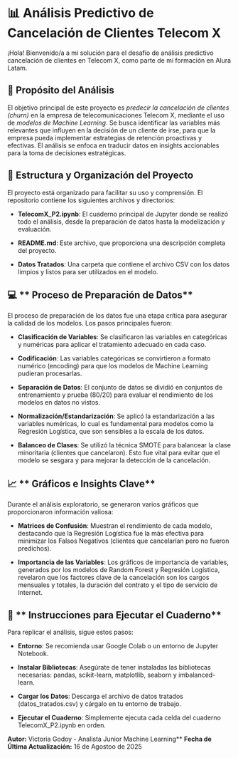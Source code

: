 # 📊 **Análisis Predictivo de Cancelación de Clientes Telecom X**

¡Hola! Bienvenido/a a mi solución para el desafío de análisis predictivo cancelación de clientes en Telecom X, como parte de mi formación en Alura Latam.


 ## 🎯 **Propósito del Análisis**
 
 El objetivo principal de este proyecto es *predecir la cancelación de clientes (churn)* en la empresa de telecomunicaciones Telecom X,
 mediante el uso de *modelos de Machine Learning*. Se busca identificar las variables más relevantes que influyen en la decisión de un 
 cliente de irse, para que la empresa pueda implementar estrategias de retención proactivas y efectivas. 
 El análisis se enfoca en traducir datos en insights accionables para la toma de decisiones estratégicas.

## 📂 **Estructura y Organización del Proyecto**

El proyecto está organizado para facilitar su uso y comprensión. 
El repositorio contiene los siguientes archivos y directorios:

  * **TelecomX_P2.ipynb**: El cuaderno principal de Jupyter donde se realizó todo el análisis, desde la preparación
                           de datos hasta la modelización y evaluación.

  * **README.md**: Este archivo, que proporciona una descripción completa del proyecto.

  * **Datos Tratados**: Una carpeta que contiene el archivo CSV con los datos limpios y listos para ser utilizados en el modelo.

## 💻 ** Proceso de Preparación de Datos**

El proceso de preparación de los datos fue una etapa crítica para asegurar la calidad de los modelos. Los pasos principales fueron:

  * **Clasificación de Variables**:
         Se clasificaron las variables en categóricas y numéricas para aplicar el tratamiento adecuado en cada caso.

  * **Codificación**: 
         Las variables categóricas se convirtieron a formato numérico (encoding) para que los modelos de Machine Learning pudieran procesarlas.

  * **Separación de Datos**: 
         El conjunto de datos se dividió en conjuntos de entrenamiento y prueba (80/20) para evaluar el rendimiento de los modelos en datos no vistos.

  * **Normalización/Estandarización**:
         Se aplicó la estandarización a las variables numéricas, lo cual es fundamental para modelos como la Regresión Logística, que son sensibles
         a la escala de los datos.

  * **Balanceo de Clases**: 
         Se utilizó la técnica SMOTE para balancear la clase minoritaria (clientes que cancelaron). 
         Esto fue vital para evitar que el modelo se sesgara y para mejorar la detección de la cancelación.

## 📈 ** Gráficos e Insights Clave**

Durante el análisis exploratorio, se generaron varios gráficos que proporcionaron información valiosa:

  * **Matrices de Confusión**: 
         Muestran el rendimiento de cada modelo, destacando que la Regresión Logística fue la más efectiva para minimizar los Falsos Negativos
         (clientes que cancelarían pero no fueron predichos).

  * **Importancia de las Variables**:
         Los gráficos de importancia de variables, generados por los modelos de Random Forest y Regresión Logística, revelaron que los factores 
         clave de la cancelación son los cargos mensuales y totales, la duración del contrato y el tipo de servicio de Internet.

## 🚀 ** Instrucciones para Ejecutar el Cuaderno**

Para replicar el análisis, sigue estos pasos:

* **Entorno**: Se recomienda usar Google Colab o un entorno de Jupyter Notebook.

* **Instalar Bibliotecas**: Asegúrate de tener instaladas las bibliotecas necesarias: pandas, scikit-learn, matplotlib, seaborn y imbalanced-learn.

* **Cargar los Datos**: Descarga el archivo de datos tratados (datos_tratados.csv) y cárgalo en tu entorno de trabajo.

* **Ejecutar el Cuaderno**: Simplemente ejecuta cada celda del cuaderno TelecomX_P2.ipynb en orden.

**Autor:** Victoria Godoy - Analista Junior Machine Learning**
**Fecha de Última Actualización:** 16 de Agostoo de 2025  
 
